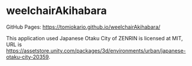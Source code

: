# weelchairAkihabara

GitHub Pages: https://tomiokario.github.io/weelchairAkihabara/


This application used Japanese Otaku City of ZENRIN is licensed at MIT, URL is <a href="https://assetstore.unity.com/packages/3d/environments/urban/japanese-otaku-city-20359">https://assetstore.unity.com/packages/3d/environments/urban/japanese-otaku-city-20359</a>.
